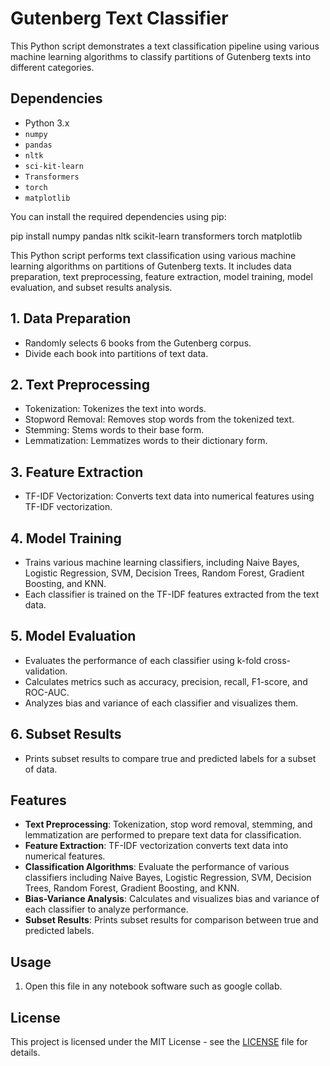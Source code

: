# Gutenberg Text Classifier

This Python script demonstrates a text classification pipeline using various machine learning algorithms to classify partitions of Gutenberg texts into different categories.

## Dependencies

- Python 3.x
- `numpy`
- `pandas`
- `nltk`
- `sci-kit-learn`
- `Transformers`
- `torch`
- `matplotlib`

You can install the required dependencies using pip:

pip install numpy pandas nltk scikit-learn transformers torch matplotlib




This Python script performs text classification using various machine learning algorithms on partitions of Gutenberg texts. It includes data preparation, text preprocessing, feature extraction, model training, model evaluation, and subset results analysis.

## 1. Data Preparation
- Randomly selects 6 books from the Gutenberg corpus.
- Divide each book into partitions of text data.

## 2. Text Preprocessing
- Tokenization: Tokenizes the text into words.
- Stopword Removal: Removes stop words from the tokenized text.
- Stemming: Stems words to their base form.
- Lemmatization: Lemmatizes words to their dictionary form.

## 3. Feature Extraction
- TF-IDF Vectorization: Converts text data into numerical features using TF-IDF vectorization.

## 4. Model Training
- Trains various machine learning classifiers, including Naive Bayes, Logistic Regression, SVM, Decision Trees, Random Forest, Gradient Boosting, and KNN.
- Each classifier is trained on the TF-IDF features extracted from the text data.

## 5. Model Evaluation
- Evaluates the performance of each classifier using k-fold cross-validation.
- Calculates metrics such as accuracy, precision, recall, F1-score, and ROC-AUC.
- Analyzes bias and variance of each classifier and visualizes them.

## 6. Subset Results
- Prints subset results to compare true and predicted labels for a subset of data.

## Features
- **Text Preprocessing**: Tokenization, stop word removal, stemming, and lemmatization are performed to prepare text data for classification.
- **Feature Extraction**: TF-IDF vectorization converts text data into numerical features.
- **Classification Algorithms**: Evaluate the performance of various classifiers including Naive Bayes, Logistic Regression, SVM, Decision Trees, Random Forest, Gradient Boosting, and KNN.
- **Bias-Variance Analysis**: Calculates and visualizes bias and variance of each classifier to analyze performance.
- **Subset Results**: Prints subset results for comparison between true and predicted labels.

## Usage
1. Open this file in any notebook software such as google collab.

## License
This project is licensed under the MIT License - see the [LICENSE](LICENSE) file for details.


